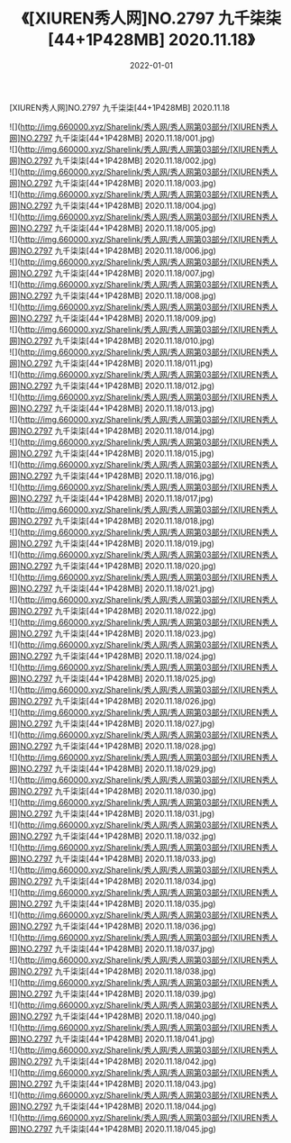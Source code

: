 ﻿---
layout: post
title:  《[XIUREN秀人网]NO.2797 九千柒柒[44+1P428MB] 2020.11.18》
date:   2022-01-01
img: http://img.660000.xyz/Sharelink/秀人网/秀人网第03部分/[XIUREN秀人网]NO.2797 九千柒柒[44+1P428MB] 2020.11.18/000.jpg
categories: [美女, 清纯, 唯美]
---

[XIUREN秀人网]NO.2797 九千柒柒[44+1P428MB] 2020.11.18

 ![](http://img.660000.xyz/Sharelink/秀人网/秀人网第03部分/[XIUREN秀人网]NO.2797 九千柒柒[44+1P428MB] 2020.11.18/001.jpg) <br>![](http://img.660000.xyz/Sharelink/秀人网/秀人网第03部分/[XIUREN秀人网]NO.2797 九千柒柒[44+1P428MB] 2020.11.18/002.jpg) <br>![](http://img.660000.xyz/Sharelink/秀人网/秀人网第03部分/[XIUREN秀人网]NO.2797 九千柒柒[44+1P428MB] 2020.11.18/003.jpg) <br>![](http://img.660000.xyz/Sharelink/秀人网/秀人网第03部分/[XIUREN秀人网]NO.2797 九千柒柒[44+1P428MB] 2020.11.18/004.jpg) <br>![](http://img.660000.xyz/Sharelink/秀人网/秀人网第03部分/[XIUREN秀人网]NO.2797 九千柒柒[44+1P428MB] 2020.11.18/005.jpg) <br>![](http://img.660000.xyz/Sharelink/秀人网/秀人网第03部分/[XIUREN秀人网]NO.2797 九千柒柒[44+1P428MB] 2020.11.18/006.jpg) <br>![](http://img.660000.xyz/Sharelink/秀人网/秀人网第03部分/[XIUREN秀人网]NO.2797 九千柒柒[44+1P428MB] 2020.11.18/007.jpg) <br>![](http://img.660000.xyz/Sharelink/秀人网/秀人网第03部分/[XIUREN秀人网]NO.2797 九千柒柒[44+1P428MB] 2020.11.18/008.jpg) <br>![](http://img.660000.xyz/Sharelink/秀人网/秀人网第03部分/[XIUREN秀人网]NO.2797 九千柒柒[44+1P428MB] 2020.11.18/009.jpg) <br>![](http://img.660000.xyz/Sharelink/秀人网/秀人网第03部分/[XIUREN秀人网]NO.2797 九千柒柒[44+1P428MB] 2020.11.18/010.jpg) <br>![](http://img.660000.xyz/Sharelink/秀人网/秀人网第03部分/[XIUREN秀人网]NO.2797 九千柒柒[44+1P428MB] 2020.11.18/011.jpg) <br>![](http://img.660000.xyz/Sharelink/秀人网/秀人网第03部分/[XIUREN秀人网]NO.2797 九千柒柒[44+1P428MB] 2020.11.18/012.jpg) <br>![](http://img.660000.xyz/Sharelink/秀人网/秀人网第03部分/[XIUREN秀人网]NO.2797 九千柒柒[44+1P428MB] 2020.11.18/013.jpg) <br>![](http://img.660000.xyz/Sharelink/秀人网/秀人网第03部分/[XIUREN秀人网]NO.2797 九千柒柒[44+1P428MB] 2020.11.18/014.jpg) <br>![](http://img.660000.xyz/Sharelink/秀人网/秀人网第03部分/[XIUREN秀人网]NO.2797 九千柒柒[44+1P428MB] 2020.11.18/015.jpg) <br>![](http://img.660000.xyz/Sharelink/秀人网/秀人网第03部分/[XIUREN秀人网]NO.2797 九千柒柒[44+1P428MB] 2020.11.18/016.jpg) <br>![](http://img.660000.xyz/Sharelink/秀人网/秀人网第03部分/[XIUREN秀人网]NO.2797 九千柒柒[44+1P428MB] 2020.11.18/017.jpg) <br>![](http://img.660000.xyz/Sharelink/秀人网/秀人网第03部分/[XIUREN秀人网]NO.2797 九千柒柒[44+1P428MB] 2020.11.18/018.jpg) <br>![](http://img.660000.xyz/Sharelink/秀人网/秀人网第03部分/[XIUREN秀人网]NO.2797 九千柒柒[44+1P428MB] 2020.11.18/019.jpg) <br>![](http://img.660000.xyz/Sharelink/秀人网/秀人网第03部分/[XIUREN秀人网]NO.2797 九千柒柒[44+1P428MB] 2020.11.18/020.jpg) <br>![](http://img.660000.xyz/Sharelink/秀人网/秀人网第03部分/[XIUREN秀人网]NO.2797 九千柒柒[44+1P428MB] 2020.11.18/021.jpg) <br>![](http://img.660000.xyz/Sharelink/秀人网/秀人网第03部分/[XIUREN秀人网]NO.2797 九千柒柒[44+1P428MB] 2020.11.18/022.jpg) <br>![](http://img.660000.xyz/Sharelink/秀人网/秀人网第03部分/[XIUREN秀人网]NO.2797 九千柒柒[44+1P428MB] 2020.11.18/023.jpg) <br>![](http://img.660000.xyz/Sharelink/秀人网/秀人网第03部分/[XIUREN秀人网]NO.2797 九千柒柒[44+1P428MB] 2020.11.18/024.jpg) <br>![](http://img.660000.xyz/Sharelink/秀人网/秀人网第03部分/[XIUREN秀人网]NO.2797 九千柒柒[44+1P428MB] 2020.11.18/025.jpg) <br>![](http://img.660000.xyz/Sharelink/秀人网/秀人网第03部分/[XIUREN秀人网]NO.2797 九千柒柒[44+1P428MB] 2020.11.18/026.jpg) <br>![](http://img.660000.xyz/Sharelink/秀人网/秀人网第03部分/[XIUREN秀人网]NO.2797 九千柒柒[44+1P428MB] 2020.11.18/027.jpg) <br>![](http://img.660000.xyz/Sharelink/秀人网/秀人网第03部分/[XIUREN秀人网]NO.2797 九千柒柒[44+1P428MB] 2020.11.18/028.jpg) <br>![](http://img.660000.xyz/Sharelink/秀人网/秀人网第03部分/[XIUREN秀人网]NO.2797 九千柒柒[44+1P428MB] 2020.11.18/029.jpg) <br>![](http://img.660000.xyz/Sharelink/秀人网/秀人网第03部分/[XIUREN秀人网]NO.2797 九千柒柒[44+1P428MB] 2020.11.18/030.jpg) <br>![](http://img.660000.xyz/Sharelink/秀人网/秀人网第03部分/[XIUREN秀人网]NO.2797 九千柒柒[44+1P428MB] 2020.11.18/031.jpg) <br>![](http://img.660000.xyz/Sharelink/秀人网/秀人网第03部分/[XIUREN秀人网]NO.2797 九千柒柒[44+1P428MB] 2020.11.18/032.jpg) <br>![](http://img.660000.xyz/Sharelink/秀人网/秀人网第03部分/[XIUREN秀人网]NO.2797 九千柒柒[44+1P428MB] 2020.11.18/033.jpg) <br>![](http://img.660000.xyz/Sharelink/秀人网/秀人网第03部分/[XIUREN秀人网]NO.2797 九千柒柒[44+1P428MB] 2020.11.18/034.jpg) <br>![](http://img.660000.xyz/Sharelink/秀人网/秀人网第03部分/[XIUREN秀人网]NO.2797 九千柒柒[44+1P428MB] 2020.11.18/035.jpg) <br>![](http://img.660000.xyz/Sharelink/秀人网/秀人网第03部分/[XIUREN秀人网]NO.2797 九千柒柒[44+1P428MB] 2020.11.18/036.jpg) <br>![](http://img.660000.xyz/Sharelink/秀人网/秀人网第03部分/[XIUREN秀人网]NO.2797 九千柒柒[44+1P428MB] 2020.11.18/037.jpg) <br>![](http://img.660000.xyz/Sharelink/秀人网/秀人网第03部分/[XIUREN秀人网]NO.2797 九千柒柒[44+1P428MB] 2020.11.18/038.jpg) <br>![](http://img.660000.xyz/Sharelink/秀人网/秀人网第03部分/[XIUREN秀人网]NO.2797 九千柒柒[44+1P428MB] 2020.11.18/039.jpg) <br>![](http://img.660000.xyz/Sharelink/秀人网/秀人网第03部分/[XIUREN秀人网]NO.2797 九千柒柒[44+1P428MB] 2020.11.18/040.jpg) <br>![](http://img.660000.xyz/Sharelink/秀人网/秀人网第03部分/[XIUREN秀人网]NO.2797 九千柒柒[44+1P428MB] 2020.11.18/041.jpg) <br>![](http://img.660000.xyz/Sharelink/秀人网/秀人网第03部分/[XIUREN秀人网]NO.2797 九千柒柒[44+1P428MB] 2020.11.18/042.jpg) <br>![](http://img.660000.xyz/Sharelink/秀人网/秀人网第03部分/[XIUREN秀人网]NO.2797 九千柒柒[44+1P428MB] 2020.11.18/043.jpg) <br>![](http://img.660000.xyz/Sharelink/秀人网/秀人网第03部分/[XIUREN秀人网]NO.2797 九千柒柒[44+1P428MB] 2020.11.18/044.jpg) <br>![](http://img.660000.xyz/Sharelink/秀人网/秀人网第03部分/[XIUREN秀人网]NO.2797 九千柒柒[44+1P428MB] 2020.11.18/045.jpg) <br>